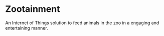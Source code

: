 # Zootainment
An Internet of Things solution to feed animals in the zoo in a engaging and entertaining manner.
